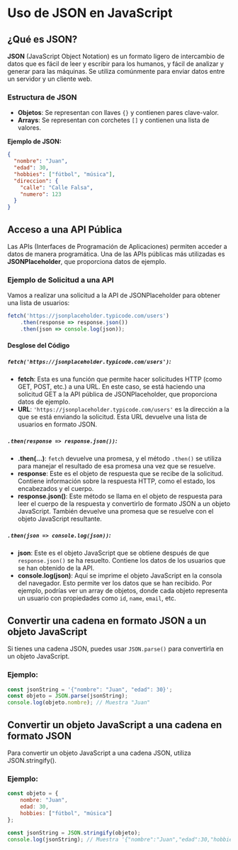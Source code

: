 # Uso de JSON en JavaScript

## ¿Qué es JSON?

**JSON** (JavaScript Object Notation) es un formato ligero de intercambio de datos que es fácil de leer y escribir para los humanos, y fácil de analizar y generar para las máquinas. Se utiliza comúnmente para enviar datos entre un servidor y un cliente web.

### Estructura de JSON

- **Objetos**: Se representan con llaves `{}` y contienen pares clave-valor.
- **Arrays**: Se representan con corchetes `[]` y contienen una lista de valores.

**Ejemplo de JSON:**

```json
{
  "nombre": "Juan",
  "edad": 30,
  "hobbies": ["fútbol", "música"],
  "direccion": {
    "calle": "Calle Falsa",
    "numero": 123
  }
}
```

## Acceso a una API Pública

Las APIs (Interfaces de Programación de Aplicaciones) permiten acceder a datos de manera programática. Una de las APIs públicas más utilizadas es **JSONPlaceholder**, que proporciona datos de ejemplo.

### Ejemplo de Solicitud a una API

Vamos a realizar una solicitud a la API de JSONPlaceholder para obtener una lista de usuarios:

```javascript
fetch('https://jsonplaceholder.typicode.com/users')
    .then(response => response.json())
    .then(json => console.log(json));
```

#### Desglose del Código

##### `fetch('https://jsonplaceholder.typicode.com/users')`:

- **fetch**: Esta es una función que permite hacer solicitudes HTTP (como GET, POST, etc.) a una URL. En este caso, se está haciendo una solicitud GET a la API pública de JSONPlaceholder, que proporciona datos de ejemplo.
- **URL**: `'https://jsonplaceholder.typicode.com/users'` es la dirección a la que se está enviando la solicitud. Esta URL devuelve una lista de usuarios en formato JSON.

##### `.then(response => response.json())`:

- **.then(...)**: `fetch` devuelve una promesa, y el método `.then()` se utiliza para manejar el resultado de esa promesa una vez que se resuelve.
- **response**: Este es el objeto de respuesta que se recibe de la solicitud. Contiene información sobre la respuesta HTTP, como el estado, los encabezados y el cuerpo.
- **response.json()**: Este método se llama en el objeto de respuesta para leer el cuerpo de la respuesta y convertirlo de formato JSON a un objeto JavaScript. También devuelve una promesa que se resuelve con el objeto JavaScript resultante.

##### `.then(json => console.log(json))`:

- **json**: Este es el objeto JavaScript que se obtiene después de que `response.json()` se ha resuelto. Contiene los datos de los usuarios que se han obtenido de la API.
- **console.log(json)**: Aquí se imprime el objeto JavaScript en la consola del navegador. Esto permite ver los datos que se han recibido. Por ejemplo, podrías ver un array de objetos, donde cada objeto representa un usuario con propiedades como `id`, `name`, `email`, etc.

## Convertir una cadena en formato JSON a un objeto JavaScript

Si tienes una cadena JSON, puedes usar `JSON.parse()` para convertirla en un objeto JavaScript.

### Ejemplo:

```javascript
const jsonString = '{"nombre": "Juan", "edad": 30}';
const objeto = JSON.parse(jsonString);
console.log(objeto.nombre); // Muestra "Juan"
```

## Convertir un objeto JavaScript a una cadena en formato JSON

Para convertir un objeto JavaScript a una cadena JSON, utiliza JSON.stringify().

### Ejemplo:

```javascript
const objeto = {
    nombre: "Juan",
    edad: 30,
    hobbies: ["fútbol", "música"]
};

const jsonString = JSON.stringify(objeto);
console.log(jsonString); // Muestra '{"nombre":"Juan","edad":30,"hobbies":["fútbol","música"]}'
```